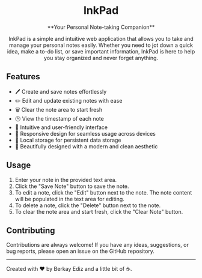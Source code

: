 <h1 align="center">InkPad</h1>

<p align="center">
    **Your Personal Note-taking Companion**
</p>

<p align="center">
    InkPad is a simple and intuitive web application that allows you to take and manage your personal notes easily. Whether you need to jot down a quick idea, make a to-do list, or save important information, InkPad is here to help you stay organized and never forget anything.
</p>

## Features

- 🖊️ Create and save notes effortlessly
- ✏️ Edit and update existing notes with ease
- 🗑️ Clear the note area to start fresh
- 🕒 View the timestamp of each note
- 🌈 Intuitive and user-friendly interface
- 📱 Responsive design for seamless usage across devices
- 💾 Local storage for persistent data storage
- 🎨 Beautifully designed with a modern and clean aesthetic

## Usage

1. Enter your note in the provided text area.
2. Click the "Save Note" button to save the note.
3. To edit a note, click the "Edit" button next to the note. The note content will be populated in the text area for editing.
4. To delete a note, click the "Delete" button next to the note.
5. To clear the note area and start fresh, click the "Clear Note" button.

## Contributing

Contributions are always welcome! If you have any ideas, suggestions, or bug reports, please open an issue on the GitHub repository.

---

Created with ❤️ by Berkay Ediz and a little bit of ☕.
